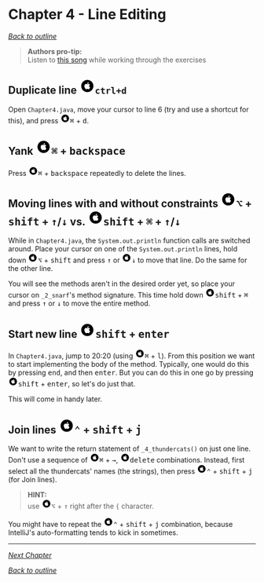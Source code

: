 # Chapter 4 - Line Editing
[_Back to outline_](outline.md)

> **Authors pro-tip:**  
> Listen to [this song](https://www.youtube.com/watch?v=DcU4_FuZIkI) while working through the exercises

## Duplicate line ![Mac](./icons/glyph-apple-32.png)`ctrl+d`
Open `Chapter4.java`, move your cursor to line 6 (try and use a shortcut for this), and press ![Mac](./icons/glyph-apple-20.png)<kbd>&#8984;</kbd> + <kbd>d</kbd>.

## Yank ![Mac](./icons/glyph-apple-32.png)<kbd>&#8984;</kbd> + <kbd>backspace</kbd>
Press ![Mac](./icons/glyph-apple-20.png)<kbd>&#8984;</kbd> + <kbd>backspace</kbd> repeatedly to delete the lines.

## Moving lines with and without constraints ![Mac](./icons/glyph-apple-32.png)<kbd>&#8997;</kbd> + <kbd>shift</kbd> + <kbd>&#x2191;</kbd>/<kbd>&#x2193;</kbd> vs. ![Mac](./icons/glyph-apple-32.png)<kbd>shift</kbd> + <kbd>&#8984;</kbd> + <kbd>&#x2191;</kbd>/<kbd>&#x2193;</kbd>
While in `Chapter4.java`, the `System.out.println` function calls are switched around.
Place your cursor on one of the `System.out.println` lines, hold down ![Mac](./icons/glyph-apple-20.png)<kbd>&#8997;</kbd> + <kbd>shift</kbd> and press <kbd>&#x2191;</kbd> or
![Mac](./icons/glyph-apple-20.png)<kbd>&#x2193;</kbd> to move that line.
Do the same for the other line.

You will see the methods aren't in the desired order yet, so place your cursor on `_2_snarf`'s method signature.
This time hold down ![Mac](./icons/glyph-apple-20.png)<kbd>shift</kbd> + <kbd>&#8984;</kbd> and press <kbd>&#x2191;</kbd> or <kbd>&#x2193;</kbd> to move the entire method.

## Start new line ![Mac](./icons/glyph-apple-32.png)<kbd>shift</kbd> + <kbd>enter</kbd>
In `Chapter4.java`, jump to 20:20 (using ![Mac](./icons/glyph-apple-20.png)<kbd>&#8984;</kbd> + <kbd>l</kbd>). From this position we want to start implementing the body of the
method. Typically, one would do this by pressing <kbd>end</kbd>, and then <kbd>enter</kbd>. But you can do this in one go by
pressing ![Mac](./icons/glyph-apple-20.png)<kbd>shift</kbd> + <kbd>enter</kbd>, so let's do just that.

This will come in handy later.

## Join lines ![Mac](./icons/glyph-apple-32.png)<kbd>&#8963;</kbd> + <kbd>shift</kbd> + <kbd>j</kbd>
We want to write the return statement of `_4_thundercats()` on just one line.
Don't use a sequence of ![Mac](./icons/glyph-apple-20.png)<kbd>&#8984;</kbd> + <kbd>&#8594;</kbd>, ![Mac](./icons/glyph-apple-20.png)<kbd>delete</kbd> combinations.
Instead, first select all the thundercats' names (the strings), then press ![Mac](./icons/glyph-apple-20.png)<kbd>&#8963;</kbd> + <kbd>shift</kbd> + <kbd>j</kbd> (for Join lines).

> **HINT:**  
> use ![Mac](./icons/glyph-apple-20.png)<kbd>&#8997;</kbd> + <kbd>&#x2191;</kbd> right after the `{` character.

You might have to repeat the ![Mac](./icons/glyph-apple-20.png)<kbd>&#8963;</kbd> + <kbd>shift</kbd> + <kbd>j</kbd> combination, because IntelliJ's auto-formatting tends to kick in
sometimes.

---
  

[_Next Chapter_](chapter5.md)  

[_Back to outline_](outline.md)